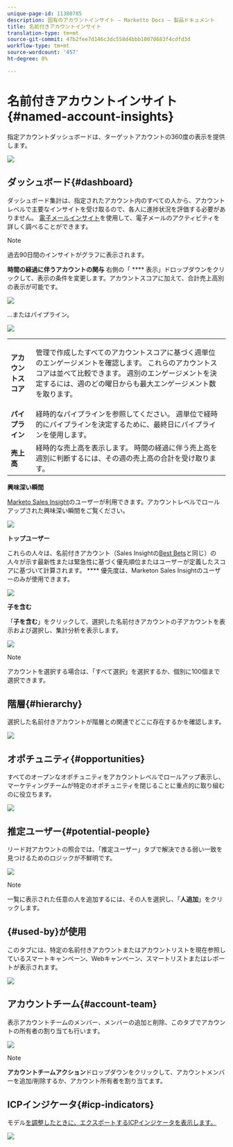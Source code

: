 ```yaml
---
unique-page-id: 11380785
description: 固有のアカウントインサイト — Marketto Docs — 製品ドキュメント
title: 名前付きアカウントインサイト
translation-type: tm+mt
source-git-commit: 47b2fee7d146c3dc558d4bbb10070683f4cdfd3d
workflow-type: tm+mt
source-wordcount: '457'
ht-degree: 0%

---
```



# 名前付きアカウントインサイト{#named-account-insights}

指定アカウントダッシュボードは、ターゲットアカウントの360度の表示を提供します。

![](assets/one-1.png)

## ダッシュボード{#dashboard}

ダッシュボード集計は、指定されたアカウント内のすべての人から、アカウントレベルで主要なインサイトを受け取るので、各人に進捗状況を評価する必要がありません。 [電子メールインサイト](http://docs.marketo.com/display/DOCS/Filtering+in+Email+Insights#FilteringinEmailInsights-AccountBasedMarketing)を使用して、電子メールのアクティビティを詳しく調べることができます。

>[!NOTE]
>
>過去90日間のインサイトがグラフに表示されます。

**時間の経過に伴うアカウントの関与** 右側の「 **** 表示」ドロップダウンをクリックして、表示の条件を変更します。アカウントスコアに加えて、合計売上高別の表示が可能です。

![](assets/two-new.png)

...またはパイプライン。

![](assets/three-new.png)

<table> 
 <tbody> 
  <tr> 
   <td><strong>アカウントスコア</strong></td> 
   <td><p>管理で作成したすべてのアカウントスコアに基づく週単位のエンゲージメントを確認します。 これらのアカウントスコアは並べて比較できます。 週別のエンゲージメントを決定するには、週のどの曜日からも最大エンゲージメント数を取ります。</p></td> 
  </tr> 
  <tr> 
   <td><strong>パイプライン</strong></td> 
   <td>経時的なパイプラインを参照してください。 週単位で経時的にパイプラインを決定するために、最終日にパイプラインを使用します。</td> 
  </tr> 
  <tr> 
   <td><strong>売上高</strong></td> 
   <td>経時的な売上高を表示します。 時間の経過に伴う売上高を週別に判断するには、その週の売上高の合計を受け取ります。</td> 
  </tr> 
 </tbody> 
</table>

**興味深い瞬間**

[Marketo Sales Insight](http://docs.marketo.com/display/DOCS/Marketo+Sales+Insight)のユーザーが利用できます。アカウントレベルでロールアップされた興味深い瞬間をご覧ください。

![](assets/int-mom.png)

**トップユーザー**

これらの人々は、名前付きアカウント（Sales Insightの[Best Bets](http://docs.marketo.com/display/DOCS/Priority,+Urgency,+Relative+Score,+and+Best+Bets)と同じ）の人々が示す最新性または緊急性に基づく優先順位またはユーザーが定義したスコアに基づいて計算されます。 **** 優先度は、Marketon Sales Insightのユーザーのみが使用できます。

![](assets/top-ten.png)

**子を含む**

「**子を含む**」をクリックして、選択した名前付きアカウントの子アカウントを表示および選択し、集計分析を表示します。

![](assets/abm.png)

>[!NOTE]
>
>アカウントを選択する場合は、「すべて選択」を選択するか、個別に100個まで選択できます。

## 階層{#hierarchy}

選択した名前付きアカウントが階層との関連でどこに存在するかを確認します。

![](assets/hierarchy.png)

## オポチュニティ{#opportunities}

すべてのオープンなオポチュニティをアカウントレベルでロールアップ表示し、マーケティングチームが特定のオポチュニティを閉じることに重点的に取り組むのに役立ちます。

![](assets/four-1.png)

## 推定ユーザー{#potential-people}

リード対アカウントの照合では、「推定ユーザー」タブで解決できる弱い一致を見つけるためのロジックが不鮮明です。

![](assets/five-1.png)

>[!NOTE]
>
>一覧に表示された任意の人を追加するには、その人を選択し、「**人追加**」をクリックします。

## {#used-by}が使用

このタブには、特定の名前付きアカウントまたはアカウントリストを現在参照しているスマートキャンペーン、Webキャンペーン、スマートリストまたはレポートが表示されます。

![](assets/six-1.png)

## アカウントチーム{#account-team}

表示アカウントチームのメンバー、メンバーの追加と削除、このタブでアカウントの所有者の割り当ても行います。

![](assets/seven-1.png)

>[!NOTE]
>
>**アカウントチームアクション**&#x200B;ドロップダウンをクリックして、アカウントメンバーを追加/削除するか、アカウント所有者を割り当てます。

## ICPインジケータ{#icp-indicators}

モデル[を調整したときに、エクスポートするICPインジケータを表示します。](http://docs.marketo.com/display/DOCS/Account+AI+Overview#AccountAIOverview-ModelTuning)

![](assets/eight.png)

